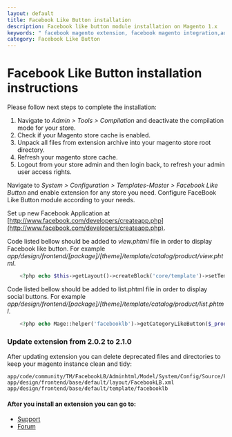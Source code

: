 ```yaml
---
layout: default
title: Facebook Like Button installation
description: Facebook like button module installation on Magento 1.x
keywords: " facebook magento extension, facebook magento integration,add facebook like button to website, add facebook share button to website, magento like button facebook "
category: Facebook Like Button
---
```


# Facebook Like Button installation instructions

Please follow next steps to complete the installation:

 1. Navigate to _Admin > Tools > Compilation_ and deactivate the compilation
    mode for your store.
 2. Check if your Magento store cache is enabled.
 3. Unpack all files from extension archive into your magento store root
    directory.
 4. Refresh your magento store cache.
 5. Logout from your store admin and then login back, to refresh your admin
    user access rights.

Navigate to _System > Configuration > Templates-Master > Facebook Like Button_ and enable extension for any store you need. Configure FaceBook Like Button module according to your needs.

Set up new Facebook Application at [http://www.facebook.com/developers/createapp.php](http://www.facebook.com/developers/createapp.php).

Code listed bellow should be added to _view.phtml_ file in order to display
Facebook like button. For example _app/design/frontend/[package]/[theme]/template/catalog/product/view.phtml_.

```php
    <?php echo $this->getLayout()->createBlock('core/template')->setTemplate('tm/facebooklb/like.phtml')->toHtml(); ?>
```

Code listed bellow should be added to list.phtml file in order to display
social buttons. For example
_app/design/frontend/[package]/[theme]/template/catalog/product/list.phtml_.

```php
    <?php echo Mage::helper('facebooklb')->getCategoryLikeButton($_product) ?>
```

### Update extension from 2.0.2 to 2.1.0

After updating extension you can delete deprecated files and directories to
keep your magento instance clean and tidy:

```
app/code/community/TM/FacebookLB/Adminhtml/Model/System/Config/Source/Font.php
app/design/frontend/base/default/layout/FacebookLB.xml
app/design/frontend/base/default/template/facebooklb
```

#### After you install an extension you can go to:

* [Support](https://swissuplabs.com/contacts/)
* [Forum](https://swissuplabs.com/magento-forum/)

